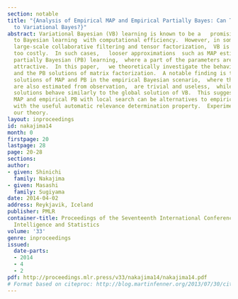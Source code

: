 ```yaml
---
section: notable
title: "{Analysis of Empirical MAP and Empirical Partially Bayes: Can They be Alternatives
  to Variational Bayes?}"
abstract: Variational Bayesian (VB) learning is known to be a   promising   approximation
  to Bayesian learning  with computational efficiency.  However, in some applications,  e.g.,
  large-scale collaborative filtering and tensor factorization,  VB is still computationally
  too costly.  In such cases,   looser approximations  such as MAP estimation and
  partially Bayesian (PB) learning,  where a part of the parameters are point-estimated,  seem
  attractive.  In this paper,   we theoretically investigate the behavior of the MAP
  and the PB solutions of matrix factorization.  A notable finding is that the global
  solutions of MAP and PB in the empirical Bayesian scenario,  where the hyperparameters
  are also estimated from observation,  are trivial and useless,  while  their local
  solutions behave similarly to the global solution of VB.  This suggests that empirical
  MAP and empirical PB with local search can be alternatives to empirical VB  equipped
  with the useful automatic relevance determination property.  Experiments support
  our theory.
layout: inproceedings
id: nakajima14
month: 0
firstpage: 20
lastpage: 28
page: 20-28
sections: 
author:
- given: Shinichi
  family: Nakajima
- given: Masashi
  family: Sugiyama
date: 2014-04-02
address: Reykjavik, Iceland
publisher: PMLR
container-title: Proceedings of the Seventeenth International Conference on Artificial
  Intelligence and Statistics
volume: '33'
genre: inproceedings
issued:
  date-parts:
  - 2014
  - 4
  - 2
pdf: http://proceedings.mlr.press/v33/nakajima14/nakajima14.pdf
# Format based on citeproc: http://blog.martinfenner.org/2013/07/30/citeproc-yaml-for-bibliographies/
---
```

